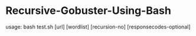 # Recursive-Gobuster-Using-Bash
usage: bash test.sh [url] [wordlist] [recursion-no] [responsecodes-optional]
